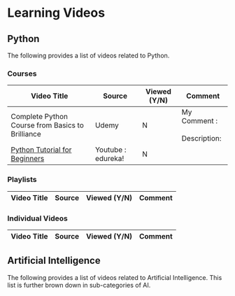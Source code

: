 # Learning Videos

## Python

The following provides a list of videos related to Python.

### Courses

| Video Title                                                                  | Source             | Viewed (Y/N) | Comment                             |
| ---------------------------------------------------------------------------- | ------------------ | ------------ | ----------------------------------- |
| Complete Python Course from Basics to Brilliance                             | Udemy              | N            | My Comment :  <br><br> Description: |
| [Python Tutorial for Beginners](https://www.youtube.com/watch?v=vaysJAMDaZw) | Youtube : edureka! | N            |                                     |

### Playlists

| Video Title | Source | Viewed (Y/N) | Comment |
| ----------- | ------ | ------------ | ------- |

### Individual Videos

| Video Title | Source | Viewed (Y/N) | Comment |
| ----------- | ------ | ------------ | ------- |

## Artificial Intelligence

The following provides a list of videos related to Artificial Intelligence. This list is further brown down in sub-categories of AI.